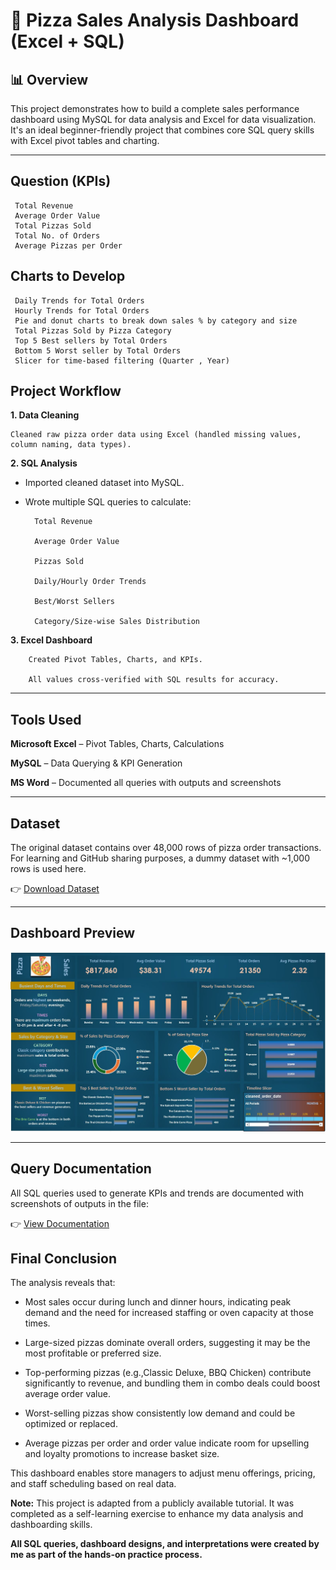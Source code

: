 # 🍕 Pizza Sales Analysis Dashboard (Excel + SQL)

## 📊 Overview
This project demonstrates how to build a complete sales performance dashboard using MySQL for data analysis and Excel for data visualization. It's an ideal beginner-friendly project that combines core SQL query skills with Excel pivot tables and charting.

---


## Question (KPIs)
     Total Revenue
     Average Order Value
     Total Pizzas Sold
     Total No. of Orders
     Average Pizzas per Order

## Charts to Develop
     Daily Trends for Total Orders
     Hourly Trends for Total Orders
     Pie and donut charts to break down sales % by category and size
     Total Pizzas Sold by Pizza Category
     Top 5 Best sellers by Total Orders
     Bottom 5 Worst seller by Total Orders
     Slicer for time-based filtering (Quarter , Year)

## Project Workflow
**1. Data Cleaning**


    Cleaned raw pizza order data using Excel (handled missing values, column naming, data types).

**2. SQL Analysis**

* Imported cleaned dataset into MySQL.

* Wrote multiple SQL queries to calculate:

        Total Revenue

        Average Order Value

        Pizzas Sold

        Daily/Hourly Order Trends

        Best/Worst Sellers

        Category/Size-wise Sales Distribution

**3. Excel Dashboard**

        Created Pivot Tables, Charts, and KPIs.

        All values cross-verified with SQL results for accuracy.


---

## Tools Used
**Microsoft Excel** – Pivot Tables, Charts, Calculations

**MySQL** – Data Querying & KPI Generation

**MS Word** – Documented all queries with outputs and screenshots



---
## Dataset

The original dataset contains over 48,000 rows of pizza order transactions.  
For learning and GitHub sharing purposes, a dummy dataset with ~1,000 rows is used here.

👉 [Download Dataset](https://github.com/fromciviltodata/project-pizza-sales-kpi-dashboard/blob/main/project_pizza_sales_excel.xlsx)


---

## Dashboard Preview

![View Dashboard](https://github.com/fromciviltodata/project-pizza-sales-kpi-dashboard/blob/main/dahsboard_image.JPG)

---
## Query Documentation
All SQL queries used to generate KPIs and trends are documented with screenshots of outputs in the file:

👉 [View Documentation](https://github.com/fromciviltodata/project-pizza-sales-kpi-dashboard/blob/main/PIZZA%20SALES%20SQL%20QUERIES.docx)

## Final Conclusion
The analysis reveals that:

* Most sales occur during lunch and dinner hours, indicating peak demand and the need for increased staffing or oven capacity at those times.

* Large-sized pizzas dominate overall orders, suggesting it may be the most profitable or preferred size.

* Top-performing pizzas (e.g.,Classic Deluxe, BBQ Chicken) contribute significantly to revenue, and bundling them in combo deals could boost average order value.

* Worst-selling pizzas show consistently low demand and could be optimized or replaced.

* Average pizzas per order and order value indicate room for upselling and loyalty promotions to increase basket size.

This dashboard enables store managers to adjust menu offerings, pricing, and staff scheduling based on real data.


**Note:** This project is adapted from a publicly available tutorial. It was completed as a self-learning exercise to enhance my data analysis and dashboarding skills.

**All SQL queries, dashboard designs, and interpretations were created by me as part of the hands-on practice process.**
